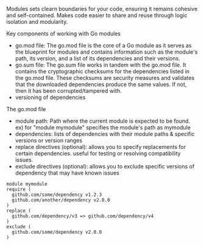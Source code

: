 Modules sets clearn boundaries for your code, ensuring it remains cohesive and self-contained. Makes
code easier to share and reuse through logic isolation and modularity.

Key components of working with Go modules

- go.mod file: The go.mod file is the core of a Go module as it serves as the blueprint for modules and contains information
  such as the module's path, its version, and a list of its dependencies and their versions.
- go.sum file: The go.sum file works in tandem with the go.mod file. It contains the cryptographic checksums for the dependencies
  listed in the go.mod file. These checksums are security measures and validates that the downloaded dependencies produce the same values.
  If not, then it has been corrupted/tampered with.
- versioning of dependencies

The go.mod file
- module path: Path where the current module is expected to be found.
ex) for "module mymodule" specifies the module's path as mymodule
- dependencies: lists of dependencies with their module paths & specific versions or version ranges
- replace directives (optional): allows you to specify replacements for certain dependencies.
  useful for testing or resolving compatibility issues.
- exclude directives (optional): allows you to exclude specific versions of dependency that may have known issues
```
module mymodule
require (
  github.com/some/dependency v1.2.3
  github.com/another/dependency v2.0.0
)
replace (
  github.com/dependency/v3 => github.com/dependency/v4
)
exclude (
  github.com/some/dependency v2.0.0
)
```